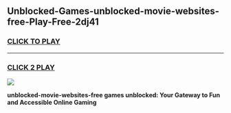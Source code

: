 
## Unblocked-Games-unblocked-movie-websites-free-Play-Free-2dj41
<h3>
<a href="https://premium76.site?title=unblocked-movie-websites-free&ref=12A">CLICK TO PLAY</a></h3>
<hr>

<h3>
<a href="https://premium76.site?title=unblocked-movie-websites-free&ref=12A">CLICK 2 PLAY</a>
  
</h3>

<a href="https://premium76.site?title=unblocked-movie-websites-free&ref=12A"><img src="https://clearcache.store/games.png"></a>


**unblocked-movie-websites-free games unblocked: Your Gateway to Fun and Accessible Online Gaming**
